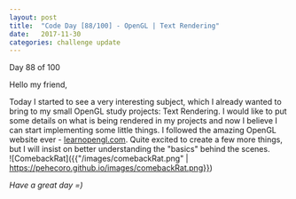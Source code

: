 ```yaml
---
layout: post
title:  "Code Day [88/100] - OpenGL | Text Rendering"
date:   2017-11-30
categories: challenge update
---
```


Day 88 of 100

Hello my friend,

Today I started to see a very interesting subject, which I already wanted to bring to my small OpenGL study projects: Text Rendering. I would like to put some details on what is being rendered in my projects and now I believe I can start implementing some little things. I followed the amazing OpenGL website ever - [learnopengl.com][learnopengl]. Quite excited to create a few more things, but I will insist on better understanding the "basics" behind the scenes.   
![ComebackRat]({{"/images/comebackRat.png" | https://pehecoro.github.io/images/comebackRat.png}})


_Have a great day =)_

[learnopengl]: https://learnopengl.com 